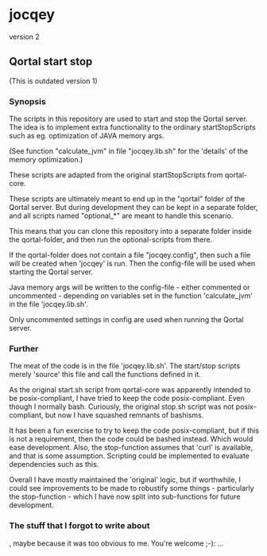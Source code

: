 # jocqey
version 2
## Qortal start stop

(This is outdated version 1)

### Synopsis
The scripts in this repository are used to start and stop the Qortal server.
The idea is to implement extra functionality to the ordinary startStopScripts
such as eg. optimization of JAVA memory args.

(See function "calculate_jvm" in file "jocqey.lib.sh" for the 'details' of the memory optimization.)

These scripts are adapted from the original startStopScripts from qortal-core.

These scripts are ultimately meant to end up in the "qortal" folder of the Qortal server.
But during development they can be kept in a separate folder,
and all scripts named "optional_*" are meant to handle this scenario.

This means that you can clone this repository into a separate folder inside the qortal-folder,
and then run the optional-scripts from there.

If the qortal-folder does not contain a file "jocqey.config",
then such a file will be created when 'jocqey' is run.
Then the config-file will be used when starting the Qortal server.

Java memory args will be written to the config-file - either commented or uncommented -
depending on variables set in the function 'calculate_jvm' in the file 'jocqey.lib.sh'.

Only uncommented settings in config are used when running the Qortal server.

### Further

The meat of the code is in the file 'jocqey.lib.sh'.
The start/stop scripts merely 'source' this file and call the functions defined in it.

As the original start.sh script from qortal-core was apparently intended to be posix-compliant,
I have tried to keep the code posix-compliant. Even though I normally bash.
Curiously, the original stop.sh script was not posix-compliant,
but now I have squashed remnants of bashisms.

It has been a fun exercise to try to keep the code posix-compliant, but if this is not a requirement,
then the code could be bashed instead. Which would ease development.
Also, the stop-function assumes that 'curl' is available, and that is some assumption.
Scripting could be implemented to evaluate dependencies such as this.

Overall I have mostly maintained the 'original' logic, but if worthwhile,
I could see improvements to be made to robustify some things -
particularly the stop-function - which I have now split into sub-functions for future development.

### The stuff that I forgot to write about

, maybe because it was too obvious to me.
You're welcome ;-):
...
